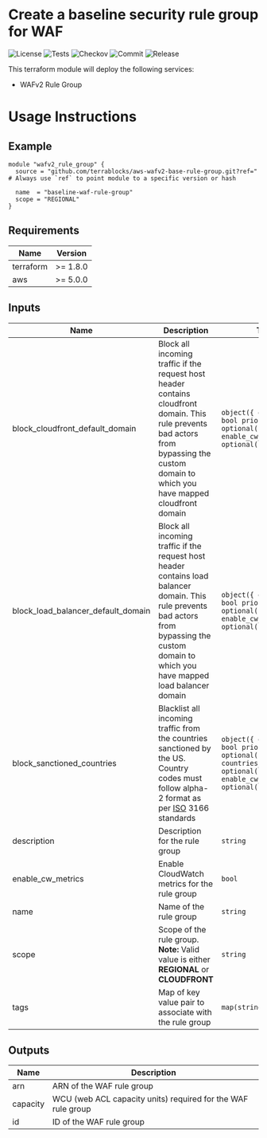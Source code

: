 
<!-- BEGIN_TF_DOCS -->
# Create a baseline security rule group for WAF

![License](https://img.shields.io/github/license/terrablocks/aws-wafv2-base-rule-group?style=for-the-badge) ![Tests](https://img.shields.io/github/actions/workflow/status/terrablocks/aws-wafv2-base-rule-group/tests.yml?branch=main&label=Test&style=for-the-badge) ![Checkov](https://img.shields.io/github/actions/workflow/status/terrablocks/aws-wafv2-base-rule-group/checkov.yml?branch=main&label=Checkov&style=for-the-badge) ![Commit](https://img.shields.io/github/last-commit/terrablocks/aws-wafv2-base-rule-group?style=for-the-badge) ![Release](https://img.shields.io/github/v/release/terrablocks/aws-wafv2-base-rule-group?style=for-the-badge)

This terraform module will deploy the following services:
- WAFv2 Rule Group

# Usage Instructions
## Example
```hcl
module "wafv2_rule_group" {
  source = "github.com/terrablocks/aws-wafv2-base-rule-group.git?ref=" # Always use `ref` to point module to a specific version or hash

  name  = "baseline-waf-rule-group"
  scope = "REGIONAL"
}
```

## Requirements

| Name | Version |
|------|---------|
| terraform | >= 1.8.0 |
| aws | >= 5.0.0 |

## Inputs

| Name | Description | Type | Default | Required |
|------|-------------|------|---------|:--------:|
| block_cloudfront_default_domain | Block all incoming traffic if the request host header contains cloudfront domain. This rule prevents bad actors from bypassing the custom domain to which you have mapped cloudfront domain | ```object({ enabled = bool priority = optional(number) enable_cw_metrics = optional(bool) })``` | ```{ "enable_cw_metrics": true, "enabled": true, "priority": 1 }``` | no |
| block_load_balancer_default_domain | Block all incoming traffic if the request host header contains load balancer domain. This rule prevents bad actors from bypassing the custom domain to which you have mapped load balancer domain | ```object({ enabled = bool priority = optional(number) enable_cw_metrics = optional(bool) })``` | ```{ "enable_cw_metrics": true, "enabled": true, "priority": 2 }``` | no |
| block_sanctioned_countries | Blacklist all incoming traffic from the countries sanctioned by the US. Country codes must follow alpha-2 format as per [ISO](https://www.iso.org/obp/ui) 3166 standards | ```object({ enabled = bool priority = optional(number) countries_code = optional(list(string)) enable_cw_metrics = optional(bool) })``` | ```{ "countries_code": [ "CU", "IR", "KP", "RU", "SY" ], "enable_cw_metrics": true, "enabled": true, "priority": 0 }``` | no |
| description | Description for the rule group | `string` | `"Baseline security WAF rule group"` | no |
| enable_cw_metrics | Enable CloudWatch metrics for the rule group | `bool` | `true` | no |
| name | Name of the rule group | `string` | n/a | yes |
| scope | Scope of the rule group. **Note:** Valid value is either **REGIONAL** or **CLOUDFRONT** | `string` | n/a | yes |
| tags | Map of key value pair to associate with the rule group | `map(string)` | `null` | no |

## Outputs

| Name | Description |
|------|-------------|
| arn | ARN of the WAF rule group |
| capacity | WCU (web ACL capacity units) required for the WAF rule group |
| id | ID of the WAF rule group |

<!-- END_TF_DOCS -->
